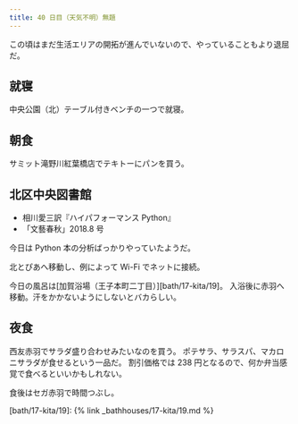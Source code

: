 ```yaml
---
title: 40 日目（天気不明）無題
---
```


この頃はまだ生活エリアの開拓が進んでいないので、やっていることもより退屈だ。

## 就寝

中央公園（北）テーブル付きベンチの一つで就寝。

## 朝食

サミット滝野川紅葉橋店でテキトーにパンを買う。

## 北区中央図書館

* 相川愛三訳『ハイパフォーマンス Python』
* 「文藝春秋」2018.8 号

今日は Python 本の分析ばっかりやっていたようだ。

北とぴあへ移動し、例によって Wi-Fi でネットに接続。

今日の風呂は[加賀浴場（王子本町二丁目）][bath/17-kita/19]。
入浴後に赤羽へ移動。汗をかかないようにしないとバカらしい。

## 夜食

西友赤羽でサラダ盛り合わせみたいなのを買う。
ポテサラ、サラスパ、マカロニサラダが食せるという一品だ。
割引価格では 238 円となるので、何か弁当感覚で食べるといいかもしれない。

食後はセガ赤羽で時間つぶし。

[bath/17-kita/19]: {% link _bathhouses/17-kita/19.md %}
